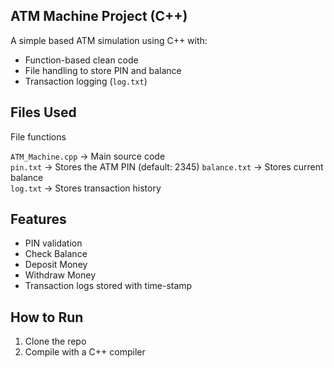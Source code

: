 ## ATM Machine Project (C++)

A simple based ATM simulation using C++ with:

- Function-based clean code
- File handling to store PIN and balance
- Transaction logging (`log.txt`)

##  Files Used

 File                 functions                

 `ATM_Machine.cpp` -> Main source code                  
 `pin.txt`         -> Stores the ATM PIN (default: 2345) 
 `balance.txt`     -> Stores current balance             
 `log.txt`         -> Stores transaction history         

## Features

- PIN validation
- Check Balance
- Deposit Money
- Withdraw Money
- Transaction logs stored with time-stamp

##  How to Run
1. Clone the repo  
2. Compile with a C++ compiler
